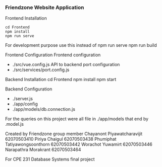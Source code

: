 ### Friendzone Website Application
Frontend Installation

```
cd Frontend
npm install 
npm run serve
```

For development purpose use this instead of npm run serve
npm run build 


Frontend Configuration 
Frontend  configuration
- ./src/vue.config.js
API to backend port configuration
- ./src/services/port.config.js


Backend Installation
cd Frontend
npm install 
npm start

Backend Configuration 
- ./server.js
- ./app/config
- ./app/models/db.connection.js

For the queries on this project were all file in ./app/models
that end by .model.js

Created by Friendzone group member
Chayanont         Piyawatcharavijit             62070503410
Piriya            Chaigul                       62070503438
Phumiphat         Tatiyawongsoonthorn           62070503442
Worachot          Yuwamirt                      62070503446
Narapathra        Morakrant                     62070503464

For CPE 231 Database Systems final project
